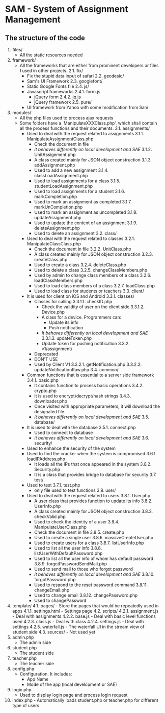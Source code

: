 SAM - System of Assignment Management
=====================================

The structure of the code
-------------------------
1.  files/
    * All the static resources needed
2.  framework/
    * All the frameworks that are either from prominent developers or files I used in other projects.
    2.1.  fix/
        * Fix the stupid data input of safari
    2.2.  geodesic/
        * Sam's UI Framework
    2.3.  googlefont/
        * Static Google Fonts file
    2.4.  js/
        * Javascript frameworks
        2.4.1.  form.js
            * jQuery form
        2.4.2.  jq.js
            * jQuery framework
    2.5.  pure/
        * UI framework from Yahoo with some modification from Sam
3.  modules/
    - All the php files used to process ajax requests
    - Some folders have a 'ManipulateXXXClass.php', which shall contain all the process functions and their documents.
    3.1.  assignments/
        - Used to deal with the request related to assignments
        3.1.1.  ManipulateAssignmentClass.php
            - Check the document in file
            - *It behaves differently on local development and SAE*
        3.1.2.  UnitAssignment.php
            - A class created mainly for JSON object construction
        3.1.3.  addAssignment.php
            - Used to add a new assignment
        3.1.4.  classLoadAssignment.php
            - Used to load assignments for a class
        3.1.5.  studentLoadAssignment.php
            - Used to load assignments for a student
        3.1.6.  markCompletion.php
            - Used to mark an assignment as completed
        3.1.7.  markUnCompletion.php
            - Used to mark an assignment as uncompleted
        3.1.8.  updateAssignment.php
            - Used to update the content of an assignment
        3.1.9.  deleteAssignment.php
            - Used to delete an assignment
    3.2.  class/
        - Used to deal with the request related to classes
        3.2.1.  ManipulateClassClass.php
            - Check the document in file
        3.2.2.  UnitClass.php
            - A class created mainly for JSON object construction
        3.2.3.  createClass.php
            - Used to create a class
        3.2.4.  deleteClass.php
            - Used to delete a class
        3.2.5.  changeClassMembers.php
            - Used by admin to change class members of a class
        3.2.6.  loadClassMembers.php
            - Used to load class members of a class
        3.2.7.  loadClass.php
            - Used to load class for students or teachers
    3.3.  client/
        - It is used for client on iOS and Android
        3.3.1.  classes/
            - Classes for calling
            3.3.1.1.  checkID.php
                - Check the validity of user on the client side
            3.3.1.2.  Device.php
                - A class for a device. Programmers can:
                    - Update its info
                    - Push notification
                - *It behaves differently on local development and SAE*
            3.3.1.3.  updateToken.php
                - Update token for pushing notification
        3.3.2.  v1/assignment/
            - Deprecated
            - DON'T USE
            - Used by Client V1
            3.3.2.1.  getNotification.php
            3.3.2.2.  updateNotificationRaw.php
    3.4.  common/
        - Common functions that is essential to a server side framework
        3.4.1.  basic.php
            - It contains function to process basic operations
        3.4.2.  crypto.php
            - It is used to encrypt/decrypt/hash strings
        3.4.3.  downloader.php
            - Once visited with appropriate parameters, it will download the designated file.
            - *It behaves differently on local development and SAE*
    3.5.  database/
        - It is used to deal with the database
        3.5.1.  connect.php
            - Used to connect to database
            - *It behaves differently on local development and SAE*
    3.6.  security/
        - Used to enhance the security of the system
        - Used to find the cracker when the system is compromised
        3.6.1.  loadIPAddress.php
            - It loads all the IPs that once appeared in the system
        3.6.2.  Security.php
            - It is a class that provides bridge to database for security
    3.7.  test/
        - Used to test
        3.7.1.  test.php
            - only file used to test functions
    3.8.  user/
        - Used to deal with the request related to users
        3.8.1.  User.php
            - A user class that provides function to update its info
        3.8.2.  UserInfo.php
            - A class created mainly for JSON object construction
        3.8.3.  checkValid.php
            - Used to check the identity of a user
        3.8.4.  ManipulateUserClass.php
            - Check the document in file
        3.8.5.  create.php
            - Used to create a single user
        3.8.6.  massiveCreateUser.php
            - Used to create users for a class
        3.8.7.  listUserInfo.php
            - Used to list all the user info
        3.8.8.  listUserWithDefaultPassword.php
            - Used to list all the user info of whom has default password
        3.8.9.  forgotPasswordSendMail.php
            - Used to send mail to those who forgot password
            - *It behaves differently on local development and SAE*
        3.8.10.  forgotPassword.php
            - Used to respond to the reset password command
        3.8.11.  changeEmail.php
            - Used to change email
        3.8.12.  changePassword.php
            - Used to changePassword
4.  template/
    4.1.  pages/
        - Store the pages that would be repeatedly used in apps
        4.1.1.  settings.html
            - Settings page
    4.2.  scripts/
        4.2.1.  assignment.js
            - Deal with assignments
        4.2.2.  base.js
            - Deal with basic level functions used
        4.2.3.  class.js
            - Deal with class
        4.2.4.  settings.js
            - Deal with settings
        4.2.5.  waterfall.js
            - The waterfall UI in the stream view of student side
    4.3.  sources/
        - Not used yet
5.  admin.php
    - The admin side
6.  student.php
    - The student side
7.  teacher.php
    - The teacher side
8.  config.php
    - Configuration. It includes:
        - App Name
        - Mode of the app (local development or SAE)
9.  login.php
    - Used to display login page and process login request
10.  index.php
    - Automatically loads student.php or teacher.php for different type of users


